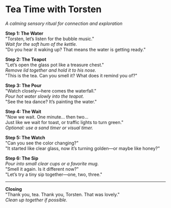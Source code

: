 # Tea Time with Torsten
_A calming sensory ritual for connection and exploration_

**Step 1: The Water**  
"Torsten, let’s listen for the bubble music."  
_Wait for the soft hum of the kettle._  
"Do you hear it waking up? That means the water is getting ready."  

**Step 2: The Teapot**  
"Let’s open the glass pot like a treasure chest."  
_Remove lid together and hold it to his nose._  
"This is the tea. Can you smell it? What does it remind you of?"  

**Step 3: The Pour**  
"Watch closely—here comes the waterfall."  
_Pour hot water slowly into the teapot._  
"See the tea dance? It’s painting the water."  

**Step 4: The Wait**  
"Now we wait. One minute... then two...  
Just like we wait for toast, or traffic lights to turn green."  
_Optional: use a sand timer or visual timer._  

**Step 5: The Watch**  
"Can you see the color changing?"  
"It started like clear glass, now it’s turning golden—or maybe like honey?"  

**Step 6: The Sip**  
_Pour into small clear cups or a favorite mug._  
"Smell it again. Is it different now?"  
"Let’s try a tiny sip together—one, two, three."  

---

**Closing**  
"Thank you, tea. Thank you, Torsten. That was lovely."  
_Clean up together if possible._
